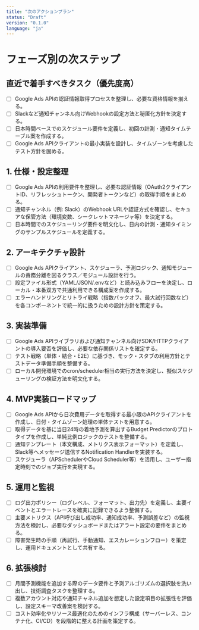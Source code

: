 ```yaml
---
title: "次のアクションプラン"
status: "Draft"
version: "0.1.0"
language: "ja"
---
```


# フェーズ別の次ステップ

## 直近で着手すべきタスク（優先度高）
- [ ] Google Ads APIの認証情報取得プロセスを整理し、必要な資格情報を揃える。
- [ ] Slackなど通知チャンネル向けWebhookの設定方法と秘匿化方針を決定する。
- [ ] 日本時間ベースでのスケジュール要件を定義し、初回の計測・通知タイムテーブル案を作成する。
- [ ] Google Ads APIクライアントの最小実装を設計し、タイムゾーンを考慮したテスト方針を固める。

## 1. 仕様・設定整理
- [ ] Google Ads APIの利用要件を整理し、必要な認証情報（OAuth2クライアントID、リフレッシュトークン、開発者トークンなど）の取得手順をまとめる。
- [ ] 通知チャンネル（例: Slack）のWebhook URLや認証方式を確認し、セキュアな保管方法（環境変数、シークレットマネージャ等）を決定する。
- [ ] 日本時間でのスケジューリング要件を明文化し、日内の計測・通知タイミングのサンプルスケジュールを定義する。

## 2. アーキテクチャ設計
- [ ] Google Ads APIクライアント、スケジューラ、予測ロジック、通知モジュールの責務分離を図るクラス／モジュール設計を行う。
- [ ] 設定ファイル形式（YAML/JSON/.envなど）と読み込みフローを決定し、ローカル・本番双方で共通利用できる構成案を作成する。
- [ ] エラーハンドリングとリトライ戦略（指数バックオフ、最大試行回数など）を各コンポーネントで統一的に扱うための設計方針を策定する。

## 3. 実装準備
- [ ] Google Ads APIライブラリおよび通知チャンネル向けSDK/HTTPクライアントの導入要否を評価し、必要な依存関係リストを確定する。
- [ ] テスト戦略（単体・結合・E2E）に基づき、モック・スタブの利用方針とテストデータ準備手順を整備する。
- [ ] ローカル開発環境でのcron/scheduler相当の実行方法を決定し、擬似スケジューリングの検証方法を明文化する。

## 4. MVP実装ロードマップ
- [ ] Google Ads APIから日次費用データを取得する最小限のAPIクライアントを作成し、日付・タイムゾーン処理の単体テストを用意する。
- [ ] 取得データを基に当日24時の着地予測を算出するBudget Predictorのプロトタイプを作成し、単純比例ロジックのテストを整備する。
- [ ] 通知テンプレート（本文構成、メトリクス表示フォーマット）を定義し、Slack等へメッセージ送信するNotification Handlerを実装する。
- [ ] スケジューラ（APSchedulerやCloud Scheduler等）を活用し、ユーザー指定時刻でのジョブ実行を実現する。

## 5. 運用と監視
- [ ] ログ出力ポリシー（ログレベル、フォーマット、出力先）を定義し、主要イベントとエラートレースを確実に記録できるよう整備する。
- [ ] 主要メトリクス（API呼び出し成功率、通知成功率、予測誤差など）の監視方法を検討し、必要なダッシュボードまたはアラート設定の要件をまとめる。
- [ ] 障害発生時の手順（再試行、手動通知、エスカレーションフロー）を策定し、運用ドキュメントとして共有する。

## 6. 拡張検討
- [ ] 月間予測機能を追加する際のデータ要件と予測アルゴリズムの選択肢を洗い出し、技術調査タスクを整理する。
- [ ] 複数アカウント対応や通知チャネル追加を想定した設定項目の拡張性を評価し、設定スキーマ改善案を検討する。
- [ ] コスト効率化やリソース最適化のためのインフラ構成（サーバーレス、コンテナ化、CI/CD）を段階的に整える計画を策定する。
